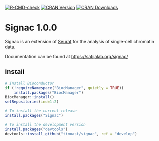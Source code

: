 [![R-CMD-check](https://github.com/timoast/signac/workflows/R-CMD-check/badge.svg)](https://github.com/timoast/signac/actions)
[![CRAN Version](https://www.r-pkg.org/badges/version/Signac)](https://cran.r-project.org/package=Signac)
[![CRAN Downloads](https://cranlogs.r-pkg.org/badges/Signac)](https://cran.r-project.org/package=Signac)

# Signac 1.0.0

Signac is an extension of [Seurat](https://satijalab.org/seurat) for the analysis of single-cell chromatin data.

Documentation can be found at https://satijalab.org/signac/

## Install

```r
# Install Bioconductor
if (!requireNamespace("BiocManager", quietly = TRUE))
    install.packages("BiocManager")
BiocManager::install()
setRepositories(ind=1:2)

# To install the current release
install.packages("Signac")

# To install the development version
install.packages("devtools")
devtools::install_github("timoast/signac", ref = "develop")
```
